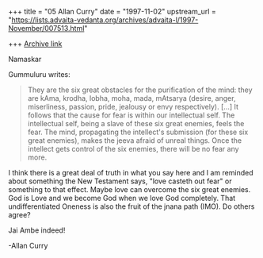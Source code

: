 +++
title = "05 Allan Curry"
date = "1997-11-02"
upstream_url = "https://lists.advaita-vedanta.org/archives/advaita-l/1997-November/007513.html"

+++
[Archive link](https://lists.advaita-vedanta.org/archives/advaita-l/1997-November/007513.html)

Namaskar

Gummuluru writes:

>    They are the six great obstacles for the purification of
>    the mind: they are kAma, krodha, lobha, moha, mada,
>    mAtsarya (desire, anger, miserliness, passion, pride,
>    jealousy or envy respectively).
                [...]
>    It follows that the cause for fear is within our
>    intellectual self. The intellectual self, being a slave
>    of these six great enemies, feels the fear. The mind,
>    propagating the intellect's submission (for these six
>    great enemies), makes the jeeva afraid of unreal things.
>    Once the intellect gets control of the six enemies,
>    there will be no fear any more.

I think there is a great deal of truth in what you say
here and I am reminded about something the New Testament
says, "love casteth out fear" or something to that
effect. Maybe love can overcome the six great enemies.
God is Love and we become God when we love God completely.
That undifferentiated Oneness is also the fruit of the
jnana path (IMO). Do others agree?

Jai Ambe indeed!

-Allan Curry

